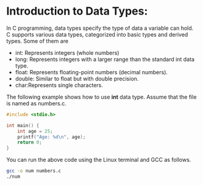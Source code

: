 # Introduction to Data Types:

In C programming, data types specify the type of data a variable can hold. C supports various data types, categorized into basic types and derived types. Some of them are 
- int: Represents integers (whole numbers)
- long: Represents integers with a larger range than the standard int data type.
- float: Represents floating-point numbers (decimal numbers).
- double: Similar to float but with double precision.
- char:Represents single characters.

The following example shows how to use **int** data type. Assume that the file is named as numbers.c. 
```C
#include <stdio.h>

int main() {
    int age = 25;
    printf("Age: %d\n", age);
    return 0;
}
```
 You can run the above code using the Linux terminal and GCC as follows.
```bash
gcc -o num numbers.c
./num
```
 
